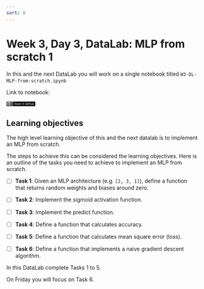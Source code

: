 ```yaml
---
sort: 8
---
```


# Week 3, Day 3, DataLab: MLP from scratch 1

In this and the next DataLab you will work on a single notebook titled `W3-DL-MLP-from-scratch.ipynb`

Link to notebook:

[<img src="./images/githubbadge.png" alt="GitHub" width="15%"/>](https://github.com/BredaUniversityADSAI/2022-23-Y1-BlockC/blob/main/DataLabs/W3/W3-DL-MLP-from-scratch.ipynb)

## Learning objectives

The high level learning objective of this and the next datalab is to implement an MLP from scratch.

The steps to achieve this can be considered the learning objectives. Here is an outline of the tasks you need to achieve to implement an MLP from scratch.

- [ ] **Task 1**: Given an MLP architecture (e.g. `[2, 3, 1]`), define a function that returns random weights and biases around zero.

- [ ] **Task 2**: Implement the sigmoid activation function.

- [ ] **Task 3**: Implement the predict function.

- [ ] **Task 4**: Define a function that calculates accuracy.

- [ ] **Task 5**: Define a function that calculates mean square error (loss).

- [ ] **Task 6**: Define a function that implements a naive gradient descent algorithm.

In this DataLab complete Tasks 1 to 5.

On Friday you will focus on Task 6.
